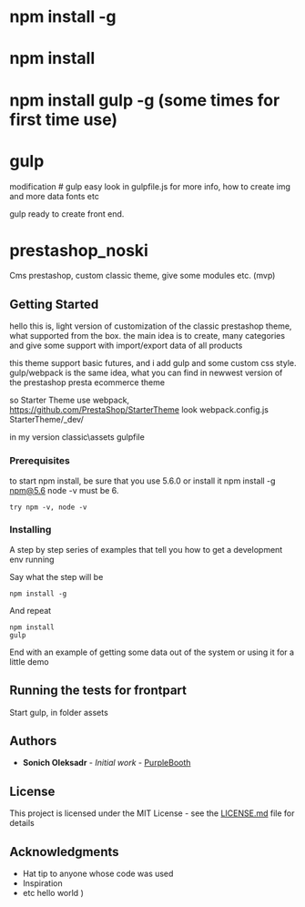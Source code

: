 # 




# npm install -g
# npm install
# npm install gulp -g (some times for first time use)
# gulp

modification # gulp easy
look in gulpfile.js for more info, how to create img and more data fonts etc
 

gulp ready to create front end.



# prestashop_noski

Cms prestashop, custom classic theme, give some modules etc. (mvp)

## Getting Started

hello this is, light version of customization of the classic prestashop theme, what supported from the box.
the main idea is to create, many categories and give some support with import/export data of all products

this theme support basic futures, and i add gulp and some custom css style. gulp/webpack is the same idea, what you can find in newwest version of the prestashop presta ecommerce theme


so Starter Theme use webpack, https://github.com/PrestaShop/StarterTheme look webpack.config.js StarterTheme/_dev/

in my version classic\assets gulpfile  



### Prerequisites

to start npm install, be sure that you use 5.6.0   or install it  npm install -g npm@5.6 
node -v must be 6.

```
try npm -v, node -v
```

### Installing

A step by step series of examples that tell you how to get a development env running

Say what the step will be

```
npm install -g 
```

And repeat

```
npm install
gulp
```

End with an example of getting some data out of the system or using it for a little demo

## Running the tests for frontpart

Start gulp, in folder assets 



## Authors

* **Sonich Oleksadr** - *Initial work* - [PurpleBooth](https://github.com/tbunitrade)



## License

This project is licensed under the MIT License - see the [LICENSE.md](LICENSE.md) file for details

## Acknowledgments

* Hat tip to anyone whose code was used
* Inspiration
* etc
hello world )

